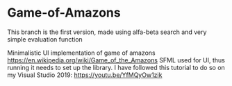 # Game-of-Amazons

This branch is the first version, made using alfa-beta search and very simple evaluation function

Minimalistic UI implementation of game of amazons https://en.wikipedia.org/wiki/Game_of_the_Amazons
SFML used for UI, thus running it needs to set up the library. I have followed this tutorial to do so on my Visual Studio 2019: https://youtu.be/YfMQyOw1zik
